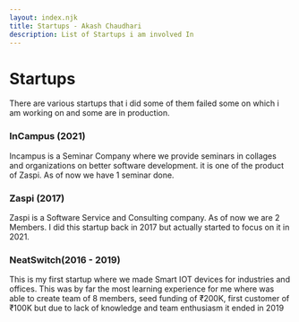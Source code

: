 ```yaml
---
layout: index.njk
title: Startups - Akash Chaudhari
description: List of Startups i am involved In
---
```


# Startups

There are various startups that i did some of them failed some on which i am working on and some are in production.

### InCampus (2021)

Incampus is a Seminar Company where we provide seminars in collages and organizations on better software development. it is one of the product of Zaspi. As of now we have 1 seminar done.

### Zaspi (2017)

Zaspi is a Software Service and Consulting company. As of now we are 2 Members. I did this startup back in 2017 but actually started to focus on it in 2021.

### NeatSwitch(2016 - 2019)

This is my first startup where we made Smart IOT devices for industries and offices. This was by far the most learning experience for me where was able to create team of 8 members, seed funding of ₹200K, first customer of ₹100K but due to lack of knowledge and team enthusiasm it ended in 2019
